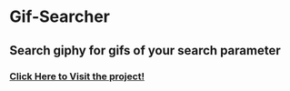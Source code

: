 # Gif-Searcher

## Search giphy for gifs of your search parameter

### [Click Here to Visit the project!](https://caseyderiso.github.io/Gif-Searcher/)
